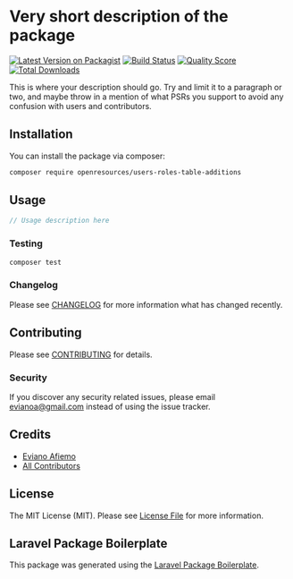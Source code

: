 # Very short description of the package

[![Latest Version on Packagist](https://img.shields.io/packagist/v/openresources/users-roles-table-additions.svg?style=flat-square)](https://packagist.org/packages/openresources/users-roles-table-additions)
[![Build Status](https://img.shields.io/travis/openresources/users-roles-table-additions/master.svg?style=flat-square)](https://travis-ci.org/openresources/users-roles-table-additions)
[![Quality Score](https://img.shields.io/scrutinizer/g/openresources/users-roles-table-additions.svg?style=flat-square)](https://scrutinizer-ci.com/g/openresources/users-roles-table-additions)
[![Total Downloads](https://img.shields.io/packagist/dt/openresources/users-roles-table-additions.svg?style=flat-square)](https://packagist.org/packages/openresources/users-roles-table-additions)

This is where your description should go. Try and limit it to a paragraph or two, and maybe throw in a mention of what PSRs you support to avoid any confusion with users and contributors.

## Installation

You can install the package via composer:

```bash
composer require openresources/users-roles-table-additions
```

## Usage

``` php
// Usage description here
```

### Testing

``` bash
composer test
```

### Changelog

Please see [CHANGELOG](CHANGELOG.md) for more information what has changed recently.

## Contributing

Please see [CONTRIBUTING](CONTRIBUTING.md) for details.

### Security

If you discover any security related issues, please email evianoa@gmail.com instead of using the issue tracker.

## Credits

- [Eviano Afiemo](https://github.com/openresources)
- [All Contributors](../../contributors)

## License

The MIT License (MIT). Please see [License File](LICENSE.md) for more information.

## Laravel Package Boilerplate

This package was generated using the [Laravel Package Boilerplate](https://laravelpackageboilerplate.com).